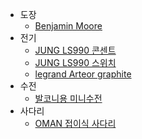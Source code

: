 * 도장
  * [Benjamin Moore](https://benjaminmoore.co.kr/main/index.php)
* 전기
  * [JUNG LS990 콘센트](http://moongori.com/goods/view?no=919507)
  * [JUNG LS990 스위치](http://moongori.com/goods/view?no=919348)
  * [legrand Arteor graphite](http://moongori.com/goods/view?no=227885)
* 수전
  * [발코니용 미니수전](http://shopping.interpark.com/product/productInfo.do?prdNo=709949455&dispNo=016001&bizCd=P01397&NaPm=ct%3Djy32awqo%7Cci%3Dee327abbbb308d9fea4c1e86262a9646aa5c71aa%7Ctr%3Dslsl%7Csn%3D3%7Chk%3D706ee70eafbf50eafe3ceb2524b9a1254cb39b09&utm_medium=affiliate&utm_source=naver&utm_campaign=shop_p11714_p01397&utm_content=price_comparison)
* 사다리
  * [OMAN 접이식 사다리](http://www.tigerdiy.com/shop/item.php?it_id=1567414063)
